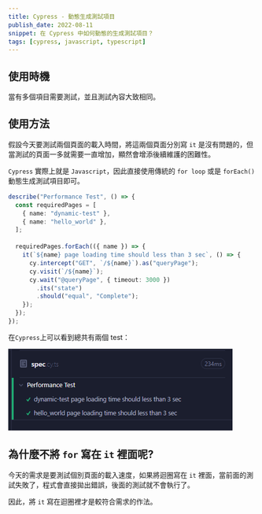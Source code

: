```yaml
---
title: Cypress - 動態生成測試項目
publish_date: 2022-08-11
snippet: 在 Cypress 中如何動態的生成測試項目？
tags: [cypress, javascript, typescript]
---
```


## 使用時機

當有多個項目需要測試，並且測試內容大致相同。

## 使用方法

假設今天要測試兩個頁面的載入時間，將這兩個頁面分別寫 `it` 是沒有問題的，但當測試的頁面一多就需要一直增加，顯然會增添後續維護的困難性。

`Cypress` 實際上就是 `Javascript`，因此直接使用傳統的 `for loop` 或是 `forEach()` 動態生成測試項目即可。

```ts
describe("Performance Test", () => {
  const requiredPages = [
    { name: "dynamic-test" },
    { name: "hello_world" },
  ];

  requiredPages.forEach(({ name }) => {
    it(`${name} page loading time should less than 3 sec`, () => {
      cy.intercept("GET", `/${name}`).as("queryPage");
      cy.visit(`/${name}`);
      cy.wait("@queryPage", { timeout: 3000 })
        .its("state")
        .should("equal", "Complete");
    });
  });
});
```

在`Cypress`上可以看到總共有兩個 test：

![Cypress Spec](./dynamic-test/cypress_spec.png)

## 為什麼不將 `for` 寫在 `it` 裡面呢?

今天的需求是要測試個別頁面的載入速度，如果將迴圈寫在 `it` 裡面，當前面的測試失敗了，程式會直接拋出錯誤，後面的測試就不會執行了。

因此，將 `it` 寫在迴圈裡才是較符合需求的作法。
